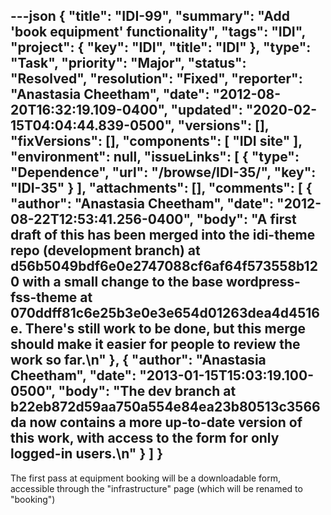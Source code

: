 ---json
{
  "title": "IDI-99",
  "summary": "Add 'book equipment' functionality",
  "tags": "IDI",
  "project": {
    "key": "IDI",
    "title": "IDI"
  },
  "type": "Task",
  "priority": "Major",
  "status": "Resolved",
  "resolution": "Fixed",
  "reporter": "Anastasia Cheetham",
  "date": "2012-08-20T16:32:19.109-0400",
  "updated": "2020-02-15T04:04:44.839-0500",
  "versions": [],
  "fixVersions": [],
  "components": [
    "IDI site"
  ],
  "environment": null,
  "issueLinks": [
    {
      "type": "Dependence",
      "url": "/browse/IDI-35/",
      "key": "IDI-35"
    }
  ],
  "attachments": [],
  "comments": [
    {
      "author": "Anastasia Cheetham",
      "date": "2012-08-22T12:53:41.256-0400",
      "body": "A first draft of this has been merged into the idi-theme repo (development branch) at d56b5049bdf6e0e2747088cf6af64f573558b120 with a small change to the base wordpress-fss-theme at 070ddff81c6e25b3e0e3e654d01263dea4d4516e. There's still work to be done, but this merge should make it easier for people to review the work so far.\n"
    },
    {
      "author": "Anastasia Cheetham",
      "date": "2013-01-15T15:03:19.100-0500",
      "body": "The dev branch at b22eb872d59aa750a554e84ea23b80513c3566da now contains a more up-to-date version of this work, with access to the form for only logged-in users.\n"
    }
  ]
}
---
The first pass at equipment booking will be a downloadable form, accessible through the "infrastructure" page (which will be renamed to "booking")

        